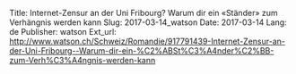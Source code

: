 Title: Internet-Zensur an der Uni Fribourg? Warum dir ein «Ständer» zum Verhängnis werden kann
Slug: 2017-03-14_watson
Date: 2017-03-14
Lang: de
Publisher: watson
Ext_url: http://www.watson.ch/Schweiz/Romandie/917791439-Internet-Zensur-an-der-Uni-Fribourg--Warum-dir-ein-%C2%ABSt%C3%A4nder%C2%BB-zum-Verh%C3%A4ngnis-werden-kann
